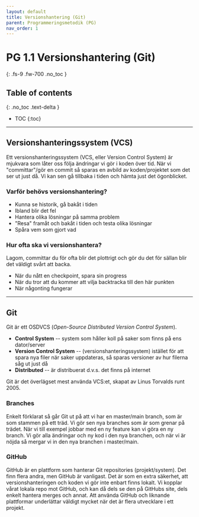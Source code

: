 ```yaml
---
layout: default
title: Versionshantering (Git)
parent: Programmeringsmetodik (PG)
nav_order: 1
---
```


# PG 1.1 Versionshantering (Git)
{: .fs-9 .fw-700 .no_toc }

## Table of contents
{: .no_toc .text-delta }

- TOC
{:toc}

---

## Versionshanteringssystem (VCS)

Ett versionshanteringssystem (VCS, eller Version Control System) är mjukvara som låter oss följa ändringar vi gör i koden över tid. När vi "committar"/gör en commit så sparas en avbild av koden/projektet som det ser ut just då. Vi kan sen gå tillbaka i tiden och hämta just det ögonblicket.

### Varför behövs versionshantering?

- Kunna se historik, gå bakåt i tiden
- Ibland blir det fel
- Hantera olika lösningar på samma problem
- "Resa" framåt och bakåt i tiden och testa olika lösningar
- Spåra vem som gjort vad

### Hur ofta ska vi versionshantera?

Lagom, committar du för ofta blir det plottrigt och gör du det för sällan blir det väldigt svårt att backa.

- När du nått en checkpoint, spara sin progress
- När du tror att du kommer att vilja backtracka till den här punkten
- När någonting fungerar

---

## Git

Git är ett OSDVCS (*Open-Source Distributed Version Control System*).

- **Control System** -- system som håller koll på saker som finns på ens dator/server
- **Version Control System** -- (versionshanteringssystem) istället för att spara nya filer när saker uppdateras, så sparas versioner av hur filerna såg ut just då
- **Distributed** -- är distribuerat d.v.s. det finns på internet

Git är det överlägset mest använda VCS:et, skapat av Linus Torvalds runt 2005.

### Branches

Enkelt förklarat så går Git ut på att vi har en master/main branch, som är som stammen på ett träd. Vi gör sen nya branches som är som grenar på trädet. När vi till exempel jobbar med en ny feature kan vi göra en ny branch. Vi gör alla ändringar och ny kod i den nya branchen, och när vi är nöjda så mergar vi in den nya branchen i master/main.

### GitHub

GitHub är en plattform som hanterar Git repositories (projekt/system). Det finn flera andra, men GitHub är vanligast. Det är som en extra säkerhet, att versionshanteringen och koden vi gör inte enbart finns lokalt. Vi kopplar vårat lokala repo mot GitHub, och kan då dels se den på GitHubs site, dels enkelt hantera merges och annat. Att använda GitHub och liknande plattformar underlättar väldigt mycket när det är flera utvecklare i ett projekt.
